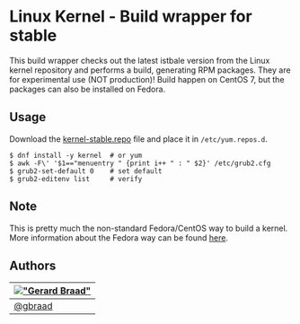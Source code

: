 Linux Kernel - Build wrapper for stable
=======================================


This build wrapper checks out the latest istbale version from the Linux kernel repository and performs a build,
generating RPM packages. They are for experimental use (NOT production)! Build happen on CentOS 7, but the
packages can also be installed on Fedora.


Usage
-----

Download the [kernel-stable.repo](kernel-stable.repo) file and place it in `/etc/yum.repos.d`.

```
$ dnf install -y kernel  # or yum
$ awk -F\' '$1=="menuentry " {print i++ " : " $2}' /etc/grub2.cfg
$ grub2-set-default 0    # set default
$ grub2-editenv list     # verify
```

Note
----

This is pretty much the non-standard Fedora/CentOS way to build a kernel. More information about the
Fedora way can be found [here](https://fedoraproject.org/wiki/Building_a_custom_kernel).


Authors
-------

| [!["Gerard Braad"](http://gravatar.com/avatar/e466994eea3c2a1672564e45aca844d0.png?s=60)](http://gbraad.nl "Gerard Braad <me@gbraad.nl>") |
|---|
| [@gbraad](https://twitter.com/gbraad)  |

